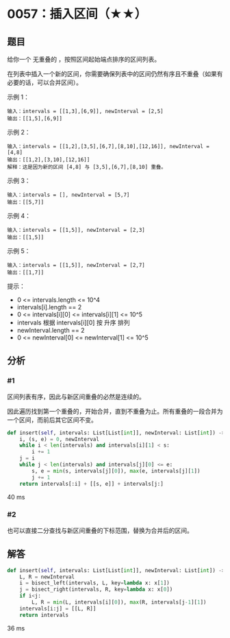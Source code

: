 # 0057：插入区间（★★）


## 题目

给你一个 无重叠的 ，按照区间起始端点排序的区间列表。

在列表中插入一个新的区间，你需要确保列表中的区间仍然有序且不重叠（如果有必要的话，可以合并区间）。


示例 1：

    输入：intervals = [[1,3],[6,9]], newInterval = [2,5]
    输出：[[1,5],[6,9]]

示例 2：

    输入：intervals = [[1,2],[3,5],[6,7],[8,10],[12,16]], newInterval = [4,8]
    输出：[[1,2],[3,10],[12,16]]
    解释：这是因为新的区间 [4,8] 与 [3,5],[6,7],[8,10] 重叠。

示例 3：

    输入：intervals = [], newInterval = [5,7]
    输出：[[5,7]]

示例 4：

    输入：intervals = [[1,5]], newInterval = [2,3]
    输出：[[1,5]]

示例 5：

    输入：intervals = [[1,5]], newInterval = [2,7]
    输出：[[1,7]]
 
提示：
- 0 <= intervals.length <= 10^4
- intervals[i].length == 2
- 0 <= intervals[i][0] <= intervals[i][1] <= 10^5
- intervals 根据 intervals[i][0] 按 升序 排列
- newInterval.length == 2
- 0 <= newInterval[0] <= newInterval[1] <= 10^5
	
## 分析

### #1

区间列表有序，因此与新区间重叠的必然是连续的。

因此遍历找到第一个重叠的，开始合并，直到不重叠为止。所有重叠的一段合并为一个区间，而前后其它区间不变。

```python
def insert(self, intervals: List[List[int]], newInterval: List[int]) -> List[List[int]]:
    i, (s, e) = 0, newInterval
    while i < len(intervals) and intervals[i][1] < s:
        i += 1
    j = i
    while j < len(intervals) and intervals[j][0] <= e:
        s, e = min(s, intervals[j][0]), max(e, intervals[j][1])
        j += 1
    return intervals[:i] + [[s, e]] + intervals[j:]
```
40 ms

### #2

也可以直接二分查找与新区间重叠的下标范围，替换为合并后的区间。

## 解答

```python
def insert(self, intervals: List[List[int]], newInterval: List[int]) -> List[List[int]]:
    L, R = newInterval
    i = bisect_left(intervals, L, key=lambda x: x[1])
    j = bisect_right(intervals, R, key=lambda x: x[0])
    if i<j:
        L, R = min(L, intervals[i][0]), max(R, intervals[j-1][1])
    intervals[i:j] = [[L, R]]
    return intervals
```
36 ms
